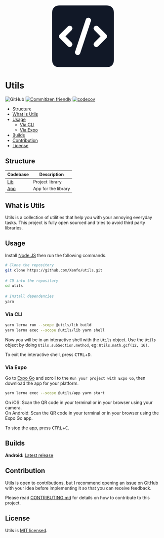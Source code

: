 <p align="center">
  <img src=".github/images/logo.png" width="200" />
</p>

# Utils

![GitHub](https://img.shields.io/github/license/Xenfo/utils)
[![Commitizen friendly](https://img.shields.io/badge/commitizen-friendly-brightgreen.svg)](http://commitizen.github.io/cz-cli/)
[![codecov](https://codecov.io/gh/Xenfo/atomic/branch/master/graph/badge.svg?token=TCd33PxwSY)](https://codecov.io/gh/Xenfo/utils)

<!-- START doctoc generated TOC please keep comment here to allow auto update -->
<!-- DON'T EDIT THIS SECTION, INSTEAD RE-RUN doctoc TO UPDATE -->

- [Structure](#structure)
- [What is Utils](#what-is-utils)
- [Usage](#usage)
  - [Via CLI](#via-cli)
  - [Via Expo](#via-expo)
- [Builds](#builds)
- [Contribution](#contribution)
- [License](#license)

<!-- END doctoc generated TOC please keep comment here to allow auto update -->

## Structure

| Codebase             | Description         |
| -------------------- | ------------------- |
| [Lib](/packages/lib) | Project library     |
| [App](/packages/app) | App for the library |

## What is Utils

Utils is a collection of utilities that help you with your annoying everyday tasks. This project is fully open sourced and tries to avoid third party libraries.

## Usage

Install [Node.JS](https://nodejs.org/en/) then run the following commands.

```sh
# Clone the repository
git clone https://github.com/Xenfo/utils.git

# CD into the repository
cd utils

# Install dependencies
yarn
```

### Via CLI

```sh
yarn lerna run --scope @utils/lib build
yarn lerna exec --scope @utils/lib yarn shell
```

Now you will be in an interactive shell with the `Utils` object. Use the `Utils` object by doing `Utils.subSection.method`, eg: `Utils.math.gcf(12, 16)`.

To exit the interactive shell, press <kbd>CTRL</kbd>+<kbd>D</kbd>.

### Via Expo

Go to [Expo Go](https://expo.dev/tools) and scroll to the `Run your project with Expo Go`, then download the app for your platform.

```sh
yarn lerna exec --scope @utils/app yarn start
```

On iOS: Scan the QR code in your terminal or in your browser using your camera. </br>
On Android: Scan the QR code in your terminal or in your browser using the Expo Go app.

To stop the app, press <kbd>CTRL</kbd>+<kbd>C</kbd>.

## Builds

**Android:** [Latest release](https://xenfo-utils.s3.us-east-1.amazonaws.com/android/43.0.0/utils-c3ed5e5e44fb3b3f4d29840396a54de4510d44e8c5798ce6060801181a80ea8b-signed.apk)

## Contribution

Utils is open to contributions, but I recommend opening an issue on GitHub with your idea before implementing it so that you can receive feedback.

Please read [CONTRIBUTING.md](.github/CONTRIBUTING.md) for details on how to contribute to this project.

## License

Utils is [MIT licensed](/LICENSE).
